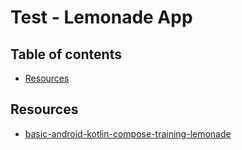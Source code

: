 <!-- omit in toc -->

# Test - Lemonade App

<!-- omit in toc -->

## Table of contents

- [Resources](#resources)

## Resources

- [basic-android-kotlin-compose-training-lemonade](https://github.com/google-developer-training/basic-android-kotlin-compose-training-lemonade)
